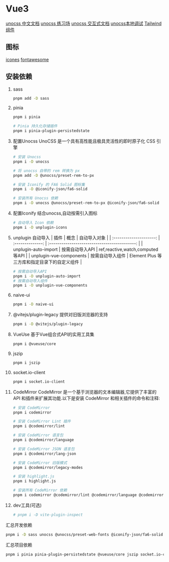 # Vue3

[unocss 中文文档](https://unocss-cn.pages.dev)
[unocss 练习场](https://unocss.dev/play)
[unocss 交互式文档](https://unocss.dev/interactive)
[unocss本地调试](http://localhost:3000/__unocss)
[Tailwind 组件](https://tailwindcomponents.com)

## 图标

[icones](https://icones.js.org)
[fontawesome](https://fontawesome.com)

## 安装依赖

1. sass

   ```bash
   pnpm add -D sass
   ```

2. pinia

   ```bash
   pnpm i pinia

   # Pinia 持久化存储插件
   pnpm i pinia-plugin-persistedstate
   ```

3. 配置Unocss
   UnoCSS 是一个具有高性能且极具灵活性的即时原子化 CSS 引擎

   ```bash
   # 安装 Unocss
   pnpm i -D unocss

   # 将 unocss 自带的 rem 转换为 px
   pnpm add -D @unocss/preset-rem-to-px

   # 安装 Iconify 的 FA6 Solid 图标集
   pnpm i -D @iconify-json/fa6-solid

   # 安装所有 Unocss 依赖
   pnpm i -D unocss @unocss/preset-rem-to-px @iconify-json/fa6-solid
   ```

4. 配置Iconify
   结合unocss,自动按需引入图标

   ```bash
   # 自动导入 Icon 依赖
   pnpm i -D unplugin-icons
   ```

5. unplugin 自动导入
   | 插件 | 概念 | 自动导入对象 |
   | :---------------------: | :--------------: | :-------------------------------------------: |
   | unplugin-auto-import | 按需自动导入API | ref,reactive,watch,computed 等API |
   | unplugin-vue-components | 按需自动导入组件 | Element Plus 等三方库和指定目录下的自定义组件 |

   ```bash
   # 按需自动导入API
   pnpm i -D unplugin-auto-import
   # 按需自动导入组件
   pnpm i -D unplugin-vue-components
   ```

6. naive-ui

   ```bash
   pnpm i -D naive-ui
   ```

7. @vitejs/plugin-legacy
   提供对旧版浏览器的支持

   ```bash
   pnpm i -D @vitejs/plugin-legacy
   ```

8. VueUse
   基于Vue组合式API的实用工具集

   ```bash
   pnpm i @vueuse/core
   ```

9. jszip

   ```bash
   pnpm i jszip
   ```

10. socket.io-client

    ```bash
    pnpm i socket.io-client
    ```

11. CodeMirror
    CodeMirror 是一个基于浏览器的文本编辑器,它提供了丰富的 API 和插件来扩展其功能.以下是安装 CodeMirror 和相关插件的命令和注释:

    ```bash
    # 安装 CodeMirror
    pnpm i codemirror

    # 安装 CodeMirror Lint 插件
    pnpm i @codemirror/lint

    # 安装 CodeMirror 语言包
    pnpm i @codemirror/language

    # 安装 CodeMirror JSON 语言包
    pnpm i @codemirror/lang-json

    # 安装 CodeMirror 旧版模式
    pnpm i @codemirror/legacy-modes

    # 安装 highlight.js
    pnpm i highlight.js

    # 安装所有 CodeMirror 依赖
    pnpm i codemirror @codemirror/lint @codemirror/language @codemirror/lang-json @codemirror/legacy-modes highlight.js
    ```

12. dev工具(可选)

    ```bash
    # pnpm i -D vite-plugin-inspect
    ```

汇总开发依赖

```bash
pnpm i -D sass unocss @unocss/preset-web-fonts @iconify-json/fa6-solid unplugin-icons unplugin-auto-import unplugin-vue-components naive-ui @vitejs/plugin-legacy
```

汇总项目依赖

```bash
pnpm i pinia pinia-plugin-persistedstate @vueuse/core jszip socket.io-client codemirror @codemirror/lint @codemirror/language @codemirror/lang-json @codemirror/legacy-modes highlight.js
```
